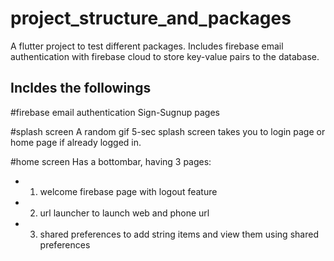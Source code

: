 # project_structure_and_packages

A flutter project to test different packages. Includes firebase email authentication with firebase cloud to store key-value pairs to the database.

## Incldes the followings

#firebase email authentication
Sign-Sugnup pages

#splash screen
A random gif 5-sec splash screen takes you to login page or home page if already logged in.

#home screen
Has a bottombar, having 3 pages: 
- 1) welcome firebase page with logout feature
- 2) url launcher to launch web and phone url
- 3) shared preferences to add string items and view them using shared preferences
